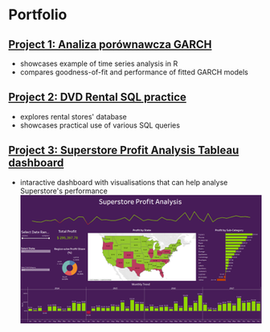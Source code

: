 # Portfolio

## [Project 1: Analiza porównawcza GARCH](https://github.com/p1olem/sql-projects/blob/main/dvd-rental-practice.sql) 
- showcases example of time series analysis in R
- compares goodness-of-fit and performance of fitted GARCH models

## [Project 2: DVD Rental SQL practice](https://github.com/p1olem/r-projects/tree/main/GARCH%20practice) 
- explores rental stores' database  
- showcases practical use of various SQL queries

## [Project 3: Superstore Profit Analysis Tableau dashboard](https://public.tableau.com/app/profile/piotr.l/viz/SuperstoreProfitAnalysis_17009516963900/Dashboard)
- intaractive dashboard with visualisations that can help analyse Superstore's performance
![Superstore dashboard](/images/Superstore%20dashboard.png)
